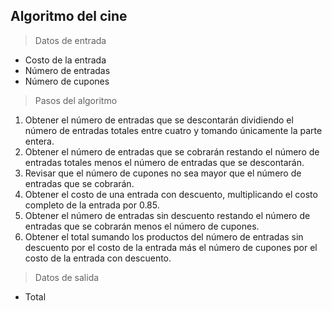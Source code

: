 ## Algoritmo del cine
> Datos de entrada
* Costo de la entrada
* Número de entradas
* Número de cupones
>
> Pasos del algoritmo
1. Obtener el número de entradas que se descontarán dividiendo el número de entradas totales entre cuatro y tomando únicamente la parte entera.
2. Obtener el número de entradas que se cobrarán restando el número de entradas totales menos el número de entradas que se descontarán.
3. Revisar que el número de cupones no sea mayor que el número de entradas que se cobrarán.
4. Obtener el costo de una entrada con descuento, multiplicando el costo completo de la entrada por 0.85.
5. Obtener el número de entradas sin descuento restando el número de entradas que se cobrarán menos el número de cupones.
6. Obtener el total sumando los productos del número de entradas sin descuento por el costo de la entrada más el número de cupones por el costo de la entrada con descuento.
>
>Datos de salida
* Total